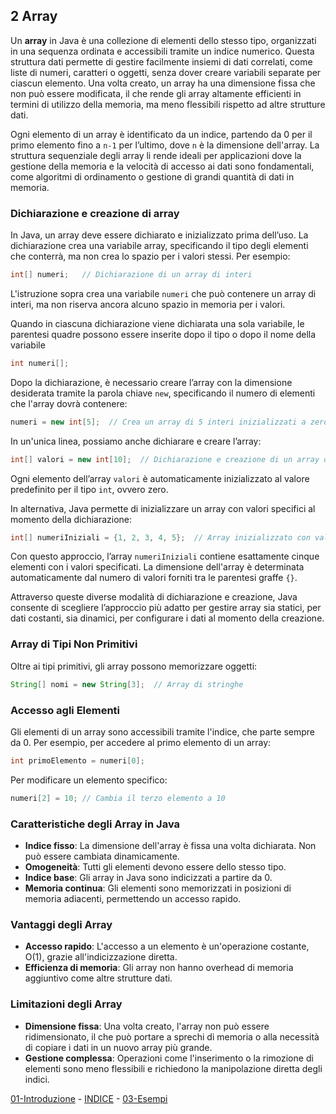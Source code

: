 ## 2 Array
Un **array** in Java è una collezione di elementi dello stesso tipo, organizzati in una sequenza ordinata e accessibili tramite un indice numerico. Questa struttura dati permette di gestire facilmente insiemi di dati correlati, come liste di numeri, caratteri o oggetti, senza dover creare variabili separate per ciascun elemento. Una volta creato, un array ha una dimensione fissa che non può essere modificata, il che rende gli array altamente efficienti in termini di utilizzo della memoria, ma meno flessibili rispetto ad altre strutture dati.

Ogni elemento di un array è identificato da un indice, partendo da 0 per il primo elemento fino a `n-1` per l’ultimo, dove `n` è la dimensione dell'array. La struttura sequenziale degli array li rende ideali per applicazioni dove la gestione della memoria e la velocità di accesso ai dati sono fondamentali, come algoritmi di ordinamento o gestione di grandi quantità di dati in memoria.

### Dichiarazione e creazione di array
In Java, un array deve essere dichiarato e inizializzato prima dell’uso. La dichiarazione crea una variabile array, specificando il tipo degli elementi che conterrà, ma non crea lo spazio per i valori stessi. Per esempio:
```java
int[] numeri;   // Dichiarazione di un array di interi
```
L'istruzione sopra crea una variabile `numeri` che può contenere un array di interi, ma non riserva ancora alcuno spazio in memoria per i valori.

Quando in ciascuna dichiarazione viene dichiarata una sola variabile, le parentesi quadre possono essere inserite dopo il tipo o dopo il nome della variabile
```java
int numeri[];
```

Dopo la dichiarazione, è necessario creare l’array con la dimensione desiderata tramite la parola chiave `new`, specificando il numero di elementi che l'array dovrà contenere:
```java
numeri = new int[5];  // Crea un array di 5 interi inizializzati a zero
```
In un'unica linea, possiamo anche dichiarare e creare l’array:
```java
int[] valori = new int[10];  // Dichiarazione e creazione di un array di 10 interi
```
Ogni elemento dell’array `valori` è automaticamente inizializzato al valore predefinito per il tipo `int`, ovvero zero.

In alternativa, Java permette di inizializzare un array con valori specifici al momento della dichiarazione:
```java
int[] numeriIniziali = {1, 2, 3, 4, 5};  // Array inizializzato con valori specifici
```
Con questo approccio, l’array `numeriIniziali` contiene esattamente cinque elementi con i valori specificati. La dimensione dell'array è determinata automaticamente dal numero di valori forniti tra le parentesi graffe `{}`.

Attraverso queste diverse modalità di dichiarazione e creazione, Java consente di scegliere l’approccio più adatto per gestire array sia statici, per dati costanti, sia dinamici, per configurare i dati al momento della creazione.

### Array di Tipi Non Primitivi
Oltre ai tipi primitivi, gli array possono memorizzare oggetti:
```java
String[] nomi = new String[3];  // Array di stringhe
```

### Accesso agli Elementi
Gli elementi di un array sono accessibili tramite l'indice, che parte sempre da 0. Per esempio, per accedere al primo elemento di un array:

```java
int primoElemento = numeri[0];
```

Per modificare un elemento specifico:

```java
numeri[2] = 10; // Cambia il terzo elemento a 10
```

### Caratteristiche degli Array in Java
- **Indice fisso**: La dimensione dell'array è fissa una volta dichiarata. Non può essere cambiata dinamicamente.
- **Omogeneità**: Tutti gli elementi devono essere dello stesso tipo.
- **Indice base**: Gli array in Java sono indicizzati a partire da 0.
- **Memoria continua**: Gli elementi sono memorizzati in posizioni di memoria adiacenti, permettendo un accesso rapido.

### Vantaggi degli Array
- **Accesso rapido**: L'accesso a un elemento è un'operazione costante, O(1), grazie all'indicizzazione diretta.
- **Efficienza di memoria**: Gli array non hanno overhead di memoria aggiuntivo come altre strutture dati.

### Limitazioni degli Array
- **Dimensione fissa**: Una volta creato, l'array non può essere ridimensionato, il che può portare a sprechi di memoria o alla necessità di copiare i dati in un nuovo array più grande.
- **Gestione complessa**: Operazioni come l'inserimento o la rimozione di elementi sono meno flessibili e richiedono la manipolazione diretta degli indici.

[01-Introduzione](01-Introduzione.md) - [INDICE](README.md) - [03-Esempi](03-Esempi.md)
